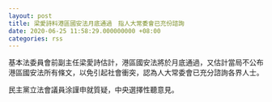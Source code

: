 ```yaml
---
layout: post
title: 梁愛詩料港區國安法月底通過　指人大常委會已充份諮詢
date: 2020-06-25 11:58:29.000000000 +08:00
categories: rss
---
```


基本法委員會前副主任梁愛詩估計，港區國安法將於月底通過，又估計當局不公布港區國安法所有條文，以免引起社會衝突，認為人大常委會已充分諮詢各界人士。

民主黨立法會議員涂謹申就質疑，中央選擇性聽意見。
